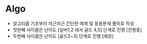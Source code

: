 # Algo

- 알고리즘 기초부터 차근차근 간단한 예제 및 응용문제 풀이로 작성  
-  첫번째 사이클은 난이도 [실버1,2 에서 골드 4,5] 단계로 진행 [진행중] 
-  두번째 사이클은 난이도 [골드2~3] 단계로 진행 [예정]
